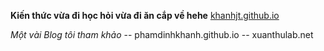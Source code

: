 **Kiến thức vừa đi học hỏi vừa đi ăn cắp về hehe**
[khanhjt.github.io](https://khanhjt.github.io/)

*Một vài Blog tôi tham khảo*
-- phamdinhkhanh.github.io
-- xuanthulab.net
